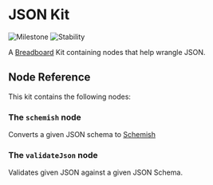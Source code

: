 # JSON Kit

![Milestone](https://img.shields.io/badge/milestone-M3-red) ![Stability](https://img.shields.io/badge/stability-wip-green)

A [Breadboard](https://github.com/breadboard-ai/breadboard/tree/main/seeds/breadboard/) Kit containing nodes that help wrangle JSON.

## Node Reference

This kit contains the following nodes:

### The `schemish` node

Converts a given JSON schema to [Schemish](https://glazkov.com/2023/05/06/schemish/)

### The `validateJson` node

Validates given JSON against a given JSON Schema.
